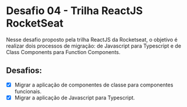 # Desafio 04 - Trilha ReactJS RocketSeat

Nesse desafio proposto pela trilha ReactJS da Rocketseat, o objetivo é realizar dois processos de migração: de Javascript para Typescript e de Class Components para Function Components.

## Desafios:

- [x] Migrar a aplicação de componentes de classe para componentes funcionais.
- [x] Migrar a aplicação de Javascript para Typescript.